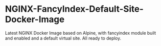 # NGINX-FancyIndex-Default-Site-Docker-Image
Latest NGINX Docker Image based on Alpine, with fancyindex module built and enabled and a default virtual site. All ready to deploy.

